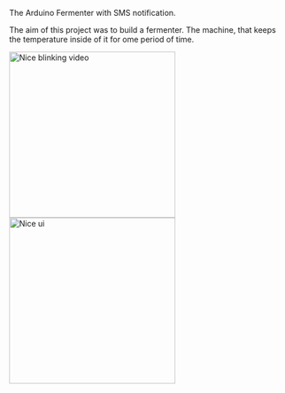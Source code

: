 <h>The Arduino Fermenter with SMS notification.</h>
<p>The aim of this project was to build a fermenter. The machine, that keeps the temperature inside of it for ome period of time.</p>

<img src="images_ferm/blinking.gif" width="300" alt="Nice blinking video"/>
<img src="images_ferm/ui" alt="Nice ui" width="300"/>
